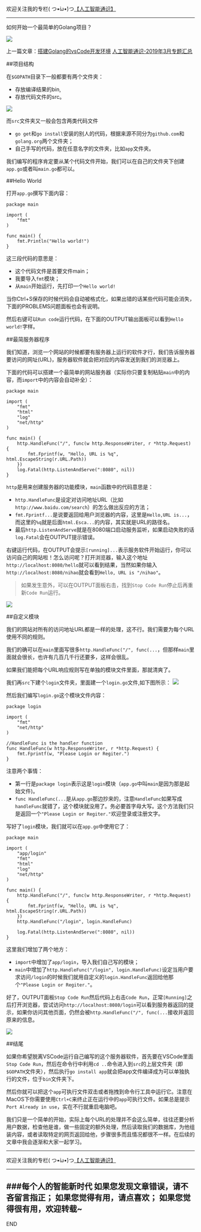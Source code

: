 欢迎关注我的专栏( つ•̀ω•́)つ[【人工智能通识】](https://www.jianshu.com/c/e9a7b7b7024d)

---

如何开始一个最简单的Golang项目？

![](imgs/4324074-4182ae82e86c4435.png?imageMogr2/auto-orient/strip%7CimageView2/2/w/1240)

上一篇文章：[搭建Golang的vsCode开发环境](https://www.jianshu.com/p/4a3b9863577b)
[人工智能通识-2019年3月专题汇总](https://www.jianshu.com/p/72685b77cfff)


##项目结构

在`$GOPATH`目录下一般都要有两个文件夹：
- 存放编译结果的bin,
- 存放代码文件的src。

![](imgs/4324074-fef23c1b17c7a17b.png?imageMogr2/auto-orient/strip%7CimageView2/2/w/1240)

而`src`文件夹又一般会包含两类代码文件
- `go get`和`go install`安装的别人的代码，根据来源不同分为`github.com`和`golang.org`两个文件夹；
- 自己手写的代码，放在任意名字的文件夹，比如`app`文件夹。

我们编写的程序肯定要从某个代码文件开始，我们可以在自己的文件夹下创建`app.go`或者叫`main.go`都可以。

##Hello World

打开`app.go`撰写下面内容：

```
package main

import (
	"fmt"
)

func main() {
	fmt.Println("Hello world!")
}
```
这三段代码的意思是：
- 这个代码文件是首要文件main；
- 我要导入`fmt`模块；
- 从`main`开始运行，先打印一个`Hello world!`

当你Ctrl+S保存的时候代码会自动被格式化，如果出错的话某些代码可能会消失，下面的PROBLEMS问题面板也会有说明。

然后右键可以`Run code`运行代码，在下面的OUTPUT输出面板可以看到`Hello world!`字样。

##最简服务器程序

我们知道，浏览一个网站的时候都要有服务器上运行的软件才行，我们告诉服务器要访问的网址(URL)，服务器软件就会把对应的内容发送到我们的浏览器上。

下面的代码可以搭建一个最简单的网站服务器（实际你只要复制粘贴`main`中的内容，而`import`中的内容会自动补全）：
```
package main

import (
	"fmt"
	"html"
	"log"
	"net/http"
)

func main() {
	http.HandleFunc("/", func(w http.ResponseWriter, r *http.Request) {
		fmt.Fprintf(w, "Hello, URL is %q", html.EscapeString(r.URL.Path))
	})
	log.Fatal(http.ListenAndServe(":8080", nil))
}
```

`http`是用来创建服务器的功能模块，`main`函数中的代码意思是：
- `http.HandleFunc`是设定对访问地址URL（比如`http://www.baidu.com/search`）的怎么做出反应的方法；
- `fmt.Fprintf...`是说要返回给用户浏览器的内容，这里是`Hello,URL is...`，而这里的`%q`就是后面`html.Esca...`的内容，其实就是URL的路径名。
- 最后`http.ListenAndServe`就是在8080端口启动服务监听，如果启动失败的话`log.Fatal`会在OUTPUT提示错误。

右键运行代码，在OUTPUT会提示`[running]...`表示服务软件开始运行，你可以访问自己的网站啦！怎么访问呢？打开浏览器，输入这个地址`http://localhost:8080/hello`就可以看到结果，当然如果你输入`http://localhost:8080/nihao`就会看到`Hello, URL is "/nihao"`。

> 如果发生意外，可以在OUTPUT面板右击，找到`Stop Code Run`停止后再重新`Code Run`运行。

![](imgs/4324074-ac665819476b8e78.png?imageMogr2/auto-orient/strip%7CimageView2/2/w/1240)

##自定义模块

我们的网站对所有的访问地址URL都是一样的处理，这不行。我们需要为每个URL使用不同的规则。

我们的确可以在`main`里面写很多`http.HandleFunc("/", func(...`，但那样`main`里面就会很长，也许有几百几千行还要多，这样会很乱。

如果我们能把每个URL响应规则写在单独的模块文件里面，那就清爽了。

我们再`src`下建个`login`文件夹，里面建一个`login.go`文件,如下图所示：
![](imgs/4324074-9cb8795066bea823.png?imageMogr2/auto-orient/strip%7CimageView2/2/w/1240)

然后我们编写`login.go`这个模块文件内容：
```
package login

import (
	"fmt"
	"net/http"
)

//HandleFunc is the handler function
func HandleFunc(w http.ResponseWriter, r *http.Request) {
	fmt.Fprintf(w, "Please Login or Regiter.")
}
```
注意两个事情：
- 第一行是`package login`表示这是`login`模块（`app.go`中叫`main`是因为那是起始文件)。
- `func HandleFunc(...`是从`app.go`那边抄来的，注意`HandleFunc`如果写成`handleFunc`就错了，这个模块就没用了。务必要首字母大写。这个方法我们只是返回一个`"Please Login or Regiter."`欢迎登录或注册文字。

写好了`login`模块，我们就可以在`app.go`中使用它了：
```
package main

import (
	"app/login"
	"fmt"
	"html"
	"log"
	"net/http"
)

func main() {
	http.HandleFunc("/", func(w http.ResponseWriter, r *http.Request) {
		fmt.Fprintf(w, "Hello, URL is %q", html.EscapeString(r.URL.Path))
	})
	http.HandleFunc("/login", login.HandleFunc)

	log.Fatal(http.ListenAndServe(":8080", nil))
}
```
这里我们增加了两个地方：
- `import`中增加了`app/login`，导入我们自己写的模块；
- `main`中增加了`http.HandleFunc("/login", login.HandleFunc)`设定当用户要求访问`/login`的时候我们就用自定义的`login.HandleFunc`返回给他那个`"Please Login or Regiter."`。

好了，OUTPUT面板`Stop Code Run`然后代码上右击`Code Run`，正常`[Running]`之后打开浏览器，尝试访问`http://localhost:8080/login`可以看到服务器返回的提示，如果你访问其他页面，仍然会被`http.HandleFunc("/", func(...`接收并返回原来的信息。

![](imgs/4324074-373e00f302f8aaad.png?imageMogr2/auto-orient/strip%7CimageView2/2/w/1240)

##结尾

如果你希望脱离VSCode运行自己编写的这个服务器软件，首先要在VSCode里面`Stop Code Run`，然后在命令行中利用`cd ..`命令进入到`src`的上层文件夹（即`$GOPATH`文件夹），然后执行`go install app`就会把app文件编译成为可以单独执行的文件，位于`bin`文件夹下。

然后你就可以把这个`app`可执行文件双击或者拖拽到命令行工具中运行它。注意在MacOS下你需要使用`Ctrl+C`来终止正在运行中的`app`可执行文件。如果总是提示`Port Already in use`，实在不行就重启电脑吧。

我们只是一个简单的开始，实际上每个URL的处理并不会这么简单，往往还要分析用户数据，检查他是谁，做一些固定的额外处理，然后读取我们的数据库，为他组装内容，或者读取特定的网页返回给他，步骤很多而且情况都很不一样。在后续的文章中我会逐渐和大家一起学习。







---
欢迎关注我的专栏( つ•̀ω•́)つ[【人工智能通识】](https://www.jianshu.com/c/e9a7b7b7024d)

---
###每个人的智能新时代
如果您发现文章错误，请不吝留言指正；
如果您觉得有用，请点喜欢；
如果您觉得很有用，欢迎转载~
---
END